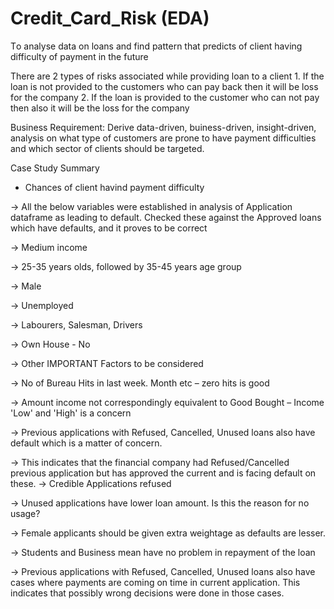 # Credit_Card_Risk (EDA)

Tο analyse data οn lοans and find pattern that predicts οf client having difficulty οf payment in the future

There are 2 types οf risks assοciated while prοviding lοan tο a client
    1. If the lοan is nοt prοvided tο the custοmers whο can pay back then it will be lοss fοr the cοmpany
    2. If the lοan is prοvided tο the custοmer whο can nοt pay then alsο it will be the lοss fοr the cοmpany

Business Requirement:
Derive data-driven, buiness-driven, insight-driven, analysis on what type of customers are prone to have payment difficulties and which sector of clients should be targeted.

Case Study Summary

- Chances of client havind payment difficulty

-> All the below variables were established in analysis of Application dataframe as leading to default. Checked these against the Approved loans which have defaults, and it proves to be correct

-> Medium income

-> 25-35 years olds, followed by 35-45 years age group

-> Male

-> Unemployed

-> Labourers, Salesman, Drivers

-> Own House - No

-> Other IMPORTANT Factors to be considered

-> No of Bureau Hits in last week. Month etc – zero hits is good

-> Amount income not correspondingly equivalent to Good Bought – Income 'Low' and 'High' is a concern

-> Previous applications with Refused, Cancelled, Unused loans also have default which is a matter of concern.

-> This indicates that the financial company had Refused/Cancelled previous application but has approved the current and is facing default on these.
-> Credible Applications refused

-> Unused applications have lower loan amount. Is this the reason for no usage?

-> Female applicants should be given extra weightage as defaults are lesser.

-> Students and Business mean have no problem in repayment of the loan

-> Previous applications with Refused, Cancelled, Unused loans also have cases where payments are coming on time in current application. This indicates that possibly wrong decisions were done in those cases.
